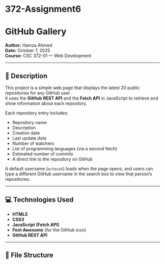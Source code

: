 # 372-Assignment6

# GitHub Gallery

**Author:** Hamza Ahmed  
**Date:** October 7, 2025  
**Course:** CSC 372-01 — Web Development  

---

## 📘 Description
This project is a simple web page that displays the latest 20 public repositories for any GitHub user.  
It uses the **GitHub REST API** and the **Fetch API** in JavaScript to retrieve and show information about each repository.  

Each repository entry includes:
- Repository name  
- Description  
- Creation date  
- Last update date  
- Number of watchers  
- List of programming languages (via a second fetch)  
- Estimated number of commits  
- A direct link to the repository on GitHub  

A default username (`octocat`) loads when the page opens, and users can type a different GitHub username in the search box to view that person’s repositories.

---

## 💻 Technologies Used
- **HTML5**
- **CSS3**
- **JavaScript (Fetch API)**
- **Font Awesome** (for the GitHub icon)
- **GitHub REST API**

---

## 📂 File Structure
